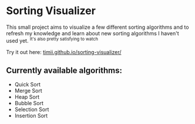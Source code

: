 # Sorting Visualizer

This small project aims to visualize a few different sorting algorithms and to refresh my knowledge and learn about new sorting algorithms
I haven't used yet. <sup>It's also pretty satisfying to watch</sup>

Try it out here: [timii.github.io/sorting-visualizer/](https://timii.github.io/sorting-visualizer/)

## Currently available algorithms:

-   Quick Sort
-   Merge Sort
-   Heap Sort
-   Bubble Sort
-   Selection Sort
-   Insertion Sort
